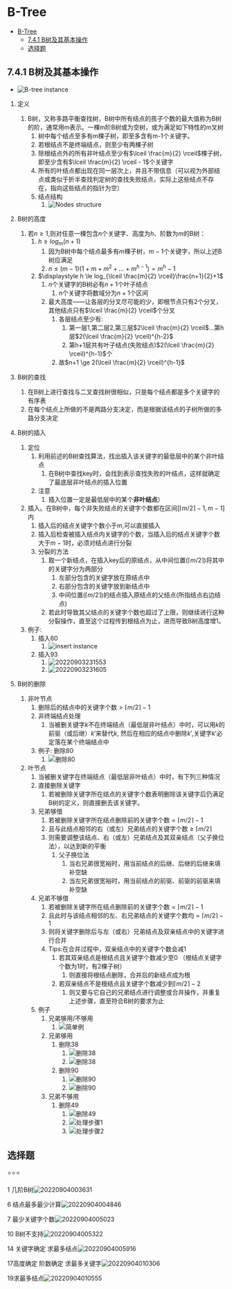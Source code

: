 # B-Tree

- [B-Tree](#b-tree)
  - [7.4.1 B树及其基本操作](#741-b树及其基本操作)
  - [选择题](#选择题)

## 7.4.1 B树及其基本操作

- ![B-tree instance](https://raw.githubusercontent.com/Logible/Image/main/note_image/20220902004202.png)

1. 定义
   1. B树，又称多路平衡查找树，B树中所有结点的孩子个数的最大值称为B树的阶，通常用m表示。一棵m阶B树或为空树，或为满足如下特性的m叉树
      1. 树中每个结点至多有m棵子树，即至多含有m-1个关键字。
      2. 若根结点不是终端结点，则至少有两棵子树
      3. 除根结点外的所有非叶结点至少有$\lceil \frac{m}{2} \rceil$棵子树，即至少含有$\lceil \frac{m}{2} \rceil - 1$个关键字
      4. 所有的叶结点都出现在同一层次上，并且不带信息（可以视为外部结点或类似于折半查找判定树的查找失败结点，实际上这些结点不存在，指向这些结点的指针为空）
      5. 结点结构
         1. ![Nodes structure](https://raw.githubusercontent.com/Logible/Image/main/note_image/20220902004120.png)

2. B树的高度
   1. 若$n \ge 1$,则对任意一棵包含$n$个关键字、高度为$h$、阶数为$m$的B树：
      1. $h \ge log_m(n+1)$
         1. 因为B树中每个结点最多有$m$棵子树，$m-1$个关键字，所以上述B树应满足
         2. $n \le (m-1)(1+m+m^2+...+m^{h-1})=m^h-1$
      2. $\displaystyle h \le log_{\lceil \frac{m}{2} \rceil}\frac{n+1}{2}+1$
         1. $n$个关键字的B树必有$n+1$个叶子结点
            1. n个关键字将数域分为$n+1$个区间
         2. 最大高度——让各层的分叉尽可能的少，即根节点只有2个分叉，其他结点只有$\lceil \frac{m}{2} \rceil$个分叉
            1. 各层结点至少有:
               1. 第一层1,第二层2,第三层$2\lceil \frac{m}{2} \rceil$...第h层$2(\lceil \frac{m}{2} \rceil)^{h-2}$
               2. 第h+1层共有叶子结点(失败结点)$2(\lceil \frac{m}{2} \rceil)^{h-1}$个
            2. 故$n+1 \ge 2(\lceil \frac{m}{2} \rceil)^{h-1}$

3. B树的查找
   1. 在B树上进行查找与二叉查找树很相似，只是每个结点都是多个关键字的有序表
   2. 在每个结点上所做的不是两路分支决定，而是根据该结点的子树所做的多路分支决定

4. B树的插入
   1. 定位
      1. 利用前述的B树查找算法，找出插入该关键字的最低层中的某个非叶结点
         1. 在B树中查找key时，会找到表示查找失败的叶结点，这样就确定了最底层非叶结点的插入位置
      2. 注意
         1. 插入位置一定是最低层中的某个**非叶结点**）
   2. 插入。在B树中，每个非失败结点的关键字个数都在区间$[\lceil m/2 \rceil -1,m -1]$内
      1. 插入后的结点关键字个数小于m,可以直接插入
      2. 插入后检查被插入结点内关键字的个数，当插入后的结点关键字个数大于$m-1$时，必须对结点进行分裂
      3. 分裂的方法
         1. 取一个新结点，在插入key后的原结点，从中间位置$(\lceil m/2 \rceil)$将其中的关键字分为两部分
            1. 左部分包含的关键字放在原结点中
            2. 右部分包含的关键字放到新结点中
            3. 中间位置$(\lceil m/2 \rceil)$的结点插入原结点的父结点(所指结点右边结点)
         2. 若此时导致其父结点的关键字个数也超过了上限，则继续进行这种分裂操作，直至这个过程传到根结点为止，进而导致B树高度增1。
   3. 例子:
      1. 插入60
         1. ![insert instance](https://raw.githubusercontent.com/Logible/Image/main/note_image/20220903214610.png)
      2. 插入93
         1. ![20220903231553](https://raw.githubusercontent.com/Logible/Image/main/note_image/20220903231553.png)
         2. ![20220903231605](https://raw.githubusercontent.com/Logible/Image/main/note_image/20220903231605.png)
5. B树的删除
   1. 非叶节点
      1. 删除后的结点中的关键字个数$>\lceil m/2 \rceil -1$
      2. 非终端结点处理
         1. 当被删关键字$k$不在终端结点（最低层非叶结点）中时，可以用$k$的前驱（或后继）$k'$来替代$k$, 然后在相应的结点中删除$k'$,关键字$k'$必定落在某个终端结点中
      3. 例子: 删除80
         1. ![删除80](https://raw.githubusercontent.com/Logible/Image/main/note_image/20220903215029.png)
   2. 叶节点
      1. 当被删关键字在终端结点（最低层非叶结点）中时，有下列三种情况
      2. 直接删除关键字
         1. 若被删除关键字所在结点的关键字个数表明删除该关键字后仍满足B树的定义，则直接删去该关键字。
      3. 兄弟够借
         1. 若被删除关键字所在结点删除前的关键字个数$=\lceil m/2 \rceil -1$
         2. 且与此结点相邻的右（或左）兄弟结点的关键字个数$\ge \lceil m/2 \rceil$
         3. 则需要调整该结点、右（或左）兄弟结点及其双亲结点（父子换位法），以达到新的平衡
            1. 父子换位法
               1. 当右兄弟很宽裕时，用当前结点的后继、后继的后继来填补空缺
               2. 当左兄弟很宽裕时，用当前结点的前驱、前驱的前驱来填补空缺
      4. 兄弟不够借
         1. 若被删除关键字所在结点删除前的关键字个数$=\lceil m/2 \rceil -1$
         2. 且此时与该结点相邻的左、右兄弟结点的关键字个数均$=\lceil m/2 \rceil -1$
         3. 则将关键字删除后与左（或右）兄弟结点及双亲结点中的关键字进行合并
         4. Tips:在合并过程中，双亲结点中的关键字个数会减1
            1. 若其双亲结点是根结点且关键字个数减少至0 （根结点关键字个数为1时，有2棵子树）
               1. 则直接将根结点删除，合并后的新结点成为根
            2. 若双亲结点不是根结点且关键字个数减少到$\lceil m/2 \rceil - 2$
               1. 则又要与它自己的兄弟结点进行调整或合并操作，并重复上述步骤，直至符合B树的要求为止
      5. 例子
         1. 兄弟够用/不够用
            1. ![简单例](https://raw.githubusercontent.com/Logible/Image/main/note_image/20220903230704.png)
         2. 兄弟够用
            1. 删除38
               1. ![删除38](https://raw.githubusercontent.com/Logible/Image/main/note_image/20220903232131.png)
               2. ![删除38](https://raw.githubusercontent.com/Logible/Image/main/note_image/20220903232221.png)
            2. 删除90
               1. ![删除90](https://raw.githubusercontent.com/Logible/Image/main/note_image/20220903232402.png)
               2. ![删除90](https://raw.githubusercontent.com/Logible/Image/main/note_image/20220903232419.png)
         3. 兄弟不够用
            1. 删除49
               1. ![删除49](https://raw.githubusercontent.com/Logible/Image/main/note_image/20220903233012.png)
               2. ![处理步骤1](https://raw.githubusercontent.com/Logible/Image/main/note_image/20220903232824.png)
               3. ![处理步骤2](https://raw.githubusercontent.com/Logible/Image/main/note_image/20220903232745.png)

## 选择题

⭐⭐⭐

1 几阶B树![20220904003631](https://raw.githubusercontent.com/Logible/Image/main/note_image/20220904003631.png)

6 结点最多最少计算![20220904004846](https://raw.githubusercontent.com/Logible/Image/main/note_image/20220904004846.png)

7 最少关键字个数![20220904005023](https://raw.githubusercontent.com/Logible/Image/main/note_image/20220904005023.png)

10 B树不支持![20220904005322](https://raw.githubusercontent.com/Logible/Image/main/note_image/20220904005322.png)

14 关键字确定 求最多结点![20220904005916](https://raw.githubusercontent.com/Logible/Image/main/note_image/20220904005916.png)

17高度确定 阶数确定 求最多关键字![20220904010306](https://raw.githubusercontent.com/Logible/Image/main/note_image/20220904010306.png)

19求最多结点![20220904010555](https://raw.githubusercontent.com/Logible/Image/main/note_image/20220904010555.png)
